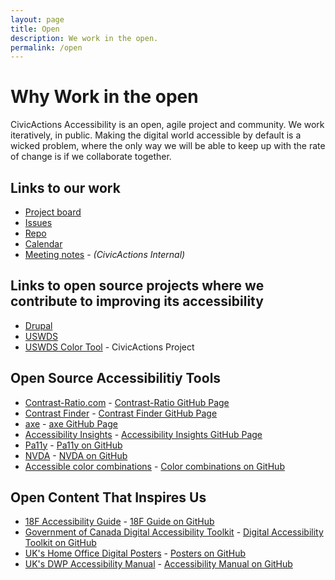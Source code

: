 ```yaml
---
layout: page
title: Open
description: We work in the open.
permalink: /open
---
```


# Why Work in the open
CivicActions Accessibility is an open, agile project and community. We work iteratively, in public. Making the digital world accessible by default is a wicked problem, where the only way we will be able to keep up with the rate of change is if we collaborate together. 

## Links to our work
* [Project board](https://github.com/CivicActions/accessibility/projects/1)
* [Issues](https://github.com/CivicActions/accessibility/issues)
* [Repo](https://github.com/civicactions/accessibility)
* [Calendar](calendar)
* [Meeting notes](https://docs.google.com/document/d/1y2yGcxsjEmmr4627nf3O2aGqmIkJrkgcbjRKAz9jSMI/edit?usp=sharing) - <i>(CivicActions Internal)</i>

## Links to open source projects where we contribute to improving its accessibility
* [Drupal](https://www.drupal.org/project/issues/search/drupal?issue_tags=accessibility)
* [USWDS](https://github.com/uswds/uswds/issues?q=is%3Aissue+label%3A%22topic%3A+accessibility%22)
* [USWDS Color Tool](https://github.com/CivicActions/uswds-color-tool) - CivicActions Project

## Open Source Accessibilitiy Tools
* [Contrast-Ratio.com](https://contrast-Ratio.com) - [Contrast-Ratio GitHub Page](https://github.com/LeaVerou/contrast-ratio)
* [Contrast Finder](https://contrast-finder.tanaguru.com/) - [Contrast Finder GitHub Page](https://github.com/Tanaguru/Contrast-Finder)
* [axe](https://www.deque.com/axe/) - [axe GitHub Page](https://github.com/dequelabs/axe-core)
* [Accessibility Insights](https://accessibilityinsights.io/) - [Accessibility Insights GitHub Page](https://github.com/microsoft/accessibility-insights-web)
* [Pa11y](https://pa11y.org/) - [Pa11y on GitHub](https://github.com/pa11y)
* [NVDA](https://www.nvaccess.org/) - [NVDA on GitHub](https://github.com/nvaccess/nvda/)
* [Accessible color combinations](https://toolness.github.io/accessible-color-matrix/) - [Color combinations on GitHub](https://github.com/toolness/accessible-color-matrix)

## Open Content That Inspires Us
* [18F Accessibility Guide](https://accessibility.18f.gov/) - [18F Guide on GitHub](https://github.com/18F/accessibility)
* [Government of Canada Digital Accessibility Toolkit](https://canada-ca.github.io/a11y/index.html) - [Digital Accessibility Toolkit on GitHub](https://github.com/canada-ca/a11y/)
* [UK's Home Office Digital Posters](https://accessibility.blog.gov.uk/2016/09/02/dos-and-donts-on-designing-for-accessibility/) - [Posters on GitHub](https://github.com/UKHomeOffice/posters)
* [UK's DWP  Accessibility Manual](https://accessibility-manual.dwp.gov.uk/) - [Accessibility Manual on GitHub](https://github.com/dwp/accessibility-manual)

